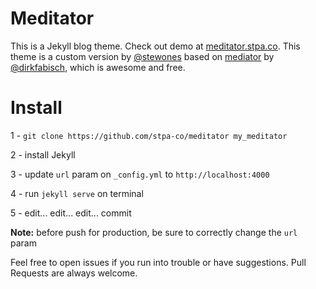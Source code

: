 # Meditator

This is a Jekyll blog theme. Check out demo at [meditator.stpa.co](https://meditator.stpa.co).
This theme is a custom version by [@stewones](https://twitter.com/stewones) based on [mediator](https://github.com/dirkfabisch/mediator) by [@dirkfabisch](https://twitter.com/dirkfabisch), which is awesome and free.

# Install

1 - `git clone https://github.com/stpa-co/meditator my_meditator`

2 - install Jekyll

3 - update `url` param on `_config.yml` to `http://localhost:4000`

4 - run `jekyll serve` on terminal

5 - edit... edit... edit... commit


**Note:** before push for production, be sure to correctly change the `url` param 

Feel free to open issues if you run into trouble or have suggestions. Pull Requests are always welcome.
